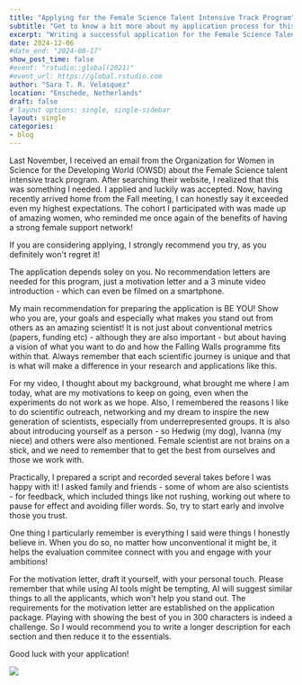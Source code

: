 ```yaml
---
title: "Applying for the Female Science Talent Intensive Track Program"
subtitle: "Get to know a bit more about my application process for this amazing program"
excerpt: "Writing a successful application for the Female Science Talent Intensive Track Program, application for the 2024 Cohort"
date: 2024-12-06
#date_end: "2024-08-17"
show_post_time: false
#event: "rstudio::global(2021)"
#event_url: https://global.rstudio.com
author: "Sara T. R. Velasquez"
location: "Enschede, Netherlands"
draft: false
# layout options: single, single-sidebar
layout: single
categories:
- blog
---
```


Last November, I received an email from the Organization for Women in Science for the Developing World (OWSD) about the Female Science talent intensive track program. After searching their website, I realized that this was something I needed. I applied and luckily was accepted. Now, having recently arrived home from the Fall meeting, I can honestly say it exceeded even my highest expectations. The cohort I participated with was made up of amazing women, who reminded me once again of the benefits of having a strong female support network! 

If you are considering applying, I strongly recommend you try, as you definitely won't regret it! 

The application depends soley on you. No recommendation letters are needed for this program, just a motivation letter and a 3 minute video introduction - which can even be filmed on a smartphone. 

My main recommendation for preparing the application is BE YOU! Show who you are, your goals and especially what makes you stand out from others as an amazing scientist! It is not just about conventional metrics (papers, funding etc) - although they are also important - but about having a vision of what you want to do and how the Falling Walls programme fits within that. Always remember that each scientific journey is unique and that is what will make a difference in your research and applications like this.

For my video, I thought about my background, what brought me where I am today, what are my motivations to keep on going, even when the experiments do not work as we hope. Also, I remembered the reasons I like to do scientific outreach, networking and my dream to inspire the new generation of scientists, especially from underrepresented groups. It is also about introducing yourself as a person - so Hedwig (my dog), Ivanna (my niece) and others were also mentioned. Female scientist are not brains on a stick, and we need to remember that to get the best from ourselves and those we work with. 

Practically, I prepared a script and recorded several takes before I was happy with it! I asked family and friends - some of whom are also scientists - for feedback, which included things like not rushing, working out where to pause for effect and avoiding filler words. So, try to start early and involve those you trust.

One thing I particularly remember is everything I said were things I honestly believe in. When you do so, no matter how unconventional it might be, it helps the evaluation commitee connect with you and engage with your ambitions! 

For the motivation letter, draft it yourself, with your personal touch. Please remember that while using AI tools might be tempting, AI will suggest similar things to all the applicants, which won't help you stand out. The requirements for the motivation letter are established on the application package. Playing with showing the best of you in 300 characters is indeed a challenge. So I would recommend you to write a longer description for each section and then reduce it to the essentials. 

Good luck with your application!


![](featured.jpg)
